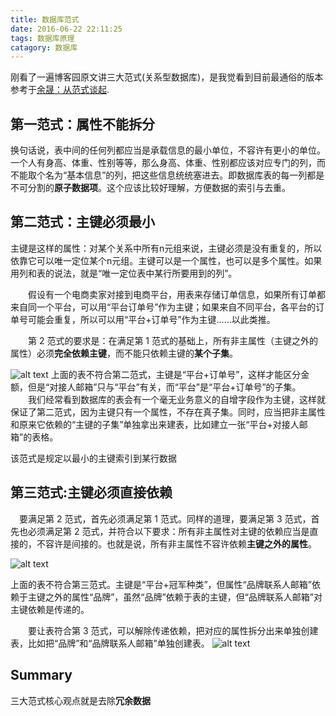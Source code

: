 ```yaml
---
title: 数据库范式
date: 2016-06-22 22:11:25
tags: 数据库原理
catagory: 数据库 
---
```

刚看了一遍博客园原文讲三大范式(关系型数据库)，是我觉看到目前最通俗的版本
参考于[余晟：从范式谈起](http://news.cnblogs.com/n/547872/).

## 第一范式：属性不能拆分
换句话说，表中间的任何列都应当是承载信息的最小单位，不容许有更小的单位。一个人有身高、体重、性别等等，那么身高、体重、性别都应该对应专门的列，而不能取个名为“基本信息”的列，把这些信息统统塞进去。即数据库表的每一列都是不可分割的**原子数据项**。这个应该比较好理解，方便数据的索引与去重。


## 第二范式：主键必须最小
主键是这样的属性：对某个关系中所有n元组来说，主键必须是没有重复的，所以依靠它可以唯一定位某个n元组。主键可以是一个属性，也可以是多个属性。如果用列和表的说法，就是“唯一定位表中某行所要用到的列”。

　　假设有一个电商卖家对接到电商平台，用表来存储订单信息，如果所有订单都来自同一个平台，可以用“平台订单号”作为主键；如果来自不同平台，各平台的订单号可能会重复，所以可以用“平台+订单号”作为主键……以此类推。

　　第 2 范式的要求是：在满足第 1 范式的基础上，所有非主属性（主键之外的属性）必须**完全依赖主键**，而不能只依赖主键的**某个子集**。


![alt text](http://images2015.cnblogs.com/news/66372/201606/66372-20160622141042969-702810485.jpg)
上面的表不符合第二范式，主键是“平台+订单号”，这样才能区分金额，但是“对接人邮箱”只与“平台”有关，而“平台”是“平台+订单号”的子集。
　　我们经常看到数据库的表会有一个毫无业务意义的自增字段作为主键，这样就保证了第二范式，因为主键只有一个属性，不存在真子集。同时，应当把非主属性和原来它依赖的“主键的子集”单独拿出来建表，比如建立一张“平台+对接人邮箱”的表格。

该范式是规定以最小的主键索引到某行数据

## 第三范式:主键必须直接依赖

　要满足第 2 范式，首先必须满足第 1 范式。同样的道理，要满足第 3 范式，首先也必须满足第 2 范式，并符合以下要求：所有非主属性对主键的依赖应当是直接的，不容许是间接的。也就是说，所有非主属性不容许依赖**主键之外的属性**。

![alt text](http://images2015.cnblogs.com/news/66372/201606/66372-20160622141043141-1497547913.jpg)

上面的表不符合第三范式。主键是“平台+冠军种类”，但属性“品牌联系人邮箱”依赖于主键之外的属性“品牌”，虽然“品牌”依赖于表的主键，但“品牌联系人邮箱”对主键依赖是传递的。

　　要让表符合第 3 范式，可以解除传递依赖，把对应的属性拆分出来单独创建表，比如把“品牌”和“品牌联系人邮箱”单独创建表。
![alt text](http://images2015.cnblogs.com/news/66372/201606/66372-20160622141042906-352048073.jpg)

## Summary
三大范式核心观点就是去除**冗余数据**








